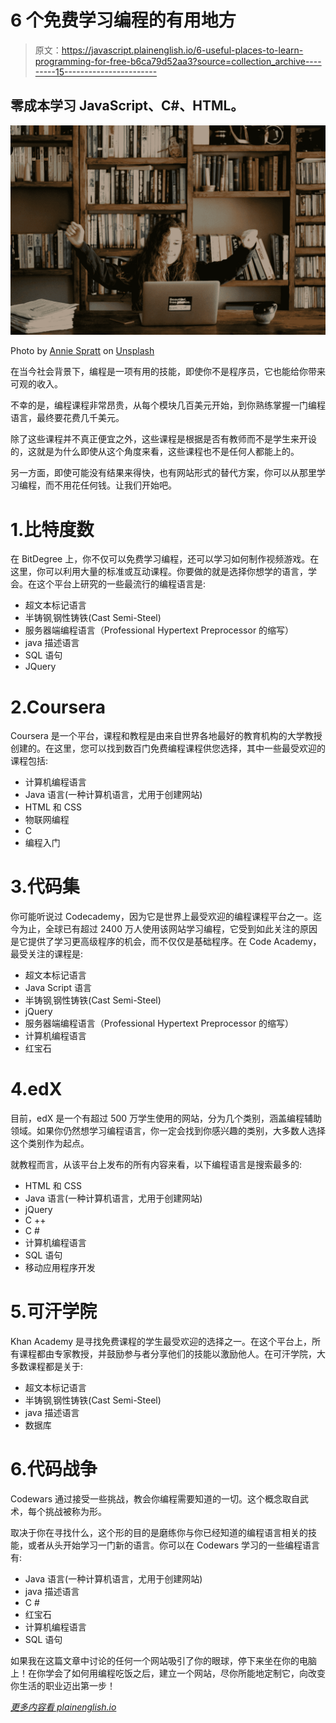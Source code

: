 # 6 个免费学习编程的有用地方

> 原文：<https://javascript.plainenglish.io/6-useful-places-to-learn-programming-for-free-b6ca79d52aa3?source=collection_archive---------15----------------------->

## 零成本学习 JavaScript、C#、HTML。

![](img/e4bb9ff403723c8684ec6cca30a22a50.png)

Photo by [Annie Spratt](https://unsplash.com/@anniespratt?utm_source=medium&utm_medium=referral) on [Unsplash](https://unsplash.com?utm_source=medium&utm_medium=referral)

在当今社会背景下，编程是一项有用的技能，即使你不是程序员，它也能给你带来可观的收入。

不幸的是，编程课程非常昂贵，从每个模块几百美元开始，到你熟练掌握一门编程语言，最终要花费几千美元。

除了这些课程并不真正便宜之外，这些课程是根据是否有教师而不是学生来开设的，这就是为什么即使从这个角度来看，这些课程也不是任何人都能上的。

另一方面，即使可能没有结果来得快，也有网站形式的替代方案，你可以从那里学习编程，而不用花任何钱。让我们开始吧。

# 1.比特度数

在 BitDegree 上，你不仅可以免费学习编程，还可以学习如何制作视频游戏。在这里，你可以利用大量的标准或互动课程。你要做的就是选择你想学的语言，学会。在这个平台上研究的一些最流行的编程语言是:

*   超文本标记语言
*   半铸钢ˌ钢性铸铁(Cast Semi-Steel)
*   服务器端编程语言（Professional Hypertext Preprocessor 的缩写）
*   java 描述语言
*   SQL 语句
*   JQuery

# 2.Coursera

Coursera 是一个平台，课程和教程是由来自世界各地最好的教育机构的大学教授创建的。在这里，您可以找到数百门免费编程课程供您选择，其中一些最受欢迎的课程包括:

*   计算机编程语言
*   Java 语言(一种计算机语言，尤用于创建网站)
*   HTML 和 CSS
*   物联网编程
*   C
*   编程入门

# 3.代码集

你可能听说过 Codecademy，因为它是世界上最受欢迎的编程课程平台之一。迄今为止，全球已有超过 2400 万人使用该网站学习编程，它受到如此关注的原因是它提供了学习更高级程序的机会，而不仅仅是基础程序。在 Code Academy，最受关注的课程是:

*   超文本标记语言
*   Java Script 语言
*   半铸钢ˌ钢性铸铁(Cast Semi-Steel)
*   jQuery
*   服务器端编程语言（Professional Hypertext Preprocessor 的缩写）
*   计算机编程语言
*   红宝石

# 4.edX

目前，edX 是一个有超过 500 万学生使用的网站，分为几个类别，涵盖编程辅助领域。如果你仍然想学习编程语言，你一定会找到你感兴趣的类别，大多数人选择这个类别作为起点。

就教程而言，从该平台上发布的所有内容来看，以下编程语言是搜索最多的:

*   HTML 和 CSS
*   Java 语言(一种计算机语言，尤用于创建网站)
*   jQuery
*   C ++
*   C #
*   计算机编程语言
*   SQL 语句
*   移动应用程序开发

# 5.可汗学院

Khan Academy 是寻找免费课程的学生最受欢迎的选择之一。在这个平台上，所有课程都由专家教授，并鼓励参与者分享他们的技能以激励他人。在可汗学院，大多数课程都是关于:

*   超文本标记语言
*   半铸钢ˌ钢性铸铁(Cast Semi-Steel)
*   java 描述语言
*   数据库

# 6.代码战争

Codewars 通过接受一些挑战，教会你编程需要知道的一切。这个概念取自武术，每个挑战被称为形。

取决于你在寻找什么，这个形的目的是磨练你与你已经知道的编程语言相关的技能，或者从头开始学习一门新的语言。你可以在 Codewars 学习的一些编程语言有:

*   Java 语言(一种计算机语言，尤用于创建网站)
*   java 描述语言
*   C #
*   红宝石
*   计算机编程语言
*   SQL 语句

如果我在这篇文章中讨论的任何一个网站吸引了你的眼球，停下来坐在你的电脑上！在你学会了如何用编程吃饭之后，建立一个网站，尽你所能地定制它，向改变你生活的职业迈出第一步！

[*更多内容看 plainenglish.io*](http://plainenglish.io/)